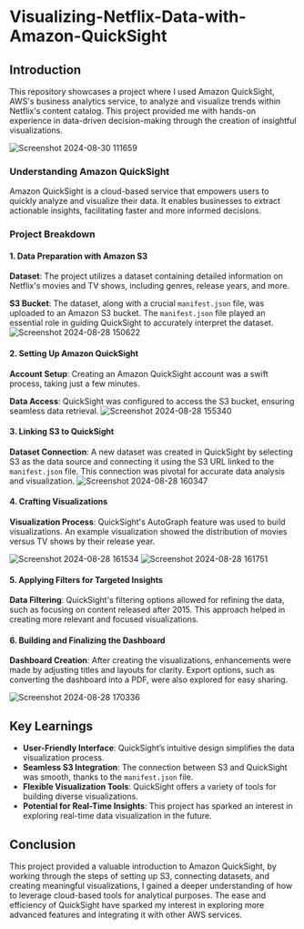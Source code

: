 # Visualizing-Netflix-Data-with-Amazon-QuickSight

## Introduction

This repository showcases a project where I used Amazon QuickSight, AWS's business analytics service, to analyze and visualize trends within Netflix's content catalog. This project provided me with hands-on experience in data-driven decision-making through the creation of insightful visualizations.


![Screenshot 2024-08-30 111659](https://github.com/user-attachments/assets/cdd7b040-530b-4e05-85ff-67157d661316)


### Understanding Amazon QuickSight

Amazon QuickSight is a cloud-based service that empowers users to quickly analyze and visualize their data. It enables businesses to extract actionable insights, facilitating faster and more informed decisions.
### Project Breakdown

#### 1. Data Preparation with Amazon S3

**Dataset**: The project utilizes a dataset containing detailed information on Netflix's movies and TV shows, including genres, release years, and more.

**S3 Bucket**: The dataset, along with a crucial `manifest.json` file, was uploaded to an Amazon S3 bucket. The `manifest.json` file played an essential role in guiding QuickSight to accurately interpret the dataset.![Screenshot 2024-08-28 150622](https://github.com/user-attachments/assets/cf39ef6e-c4f2-47fb-8df9-f3faa59f4489)
#### 2. Setting Up Amazon QuickSight

**Account Setup**: Creating an Amazon QuickSight account was a swift process, taking just a few minutes. 

**Data Access**: QuickSight was configured to access the S3 bucket, ensuring seamless data retrieval.
![Screenshot 2024-08-28 155340](https://github.com/user-attachments/assets/19c584d1-9ec1-4cb2-911b-9bc0d337ad87)
#### 3. Linking S3 to QuickSight

**Dataset Connection**: A new dataset was created in QuickSight by selecting S3 as the data source and connecting it using the S3 URL linked to the `manifest.json` file. This connection was pivotal for accurate data analysis and visualization.
![Screenshot 2024-08-28 160347](https://github.com/user-attachments/assets/f81fd298-7505-4118-9797-fbe0f34132e4)
#### 4. Crafting Visualizations

**Visualization Process**: QuickSight's AutoGraph feature was used to build visualizations. An example visualization showed the distribution of movies versus TV shows by their release year.

![Screenshot 2024-08-28 161534](https://github.com/user-attachments/assets/a24d069a-a55f-43c1-a033-a94db52095a8)
![Screenshot 2024-08-28 161751](https://github.com/user-attachments/assets/c13b0c6e-38cc-4bb8-bfe9-25f0a4218430)


#### 5. Applying Filters for Targeted Insights

**Data Filtering**: QuickSight's filtering options allowed for refining the data, such as focusing on content released after 2015. This approach helped in creating more relevant and focused visualizations.

#### 6. Building and Finalizing the Dashboard

**Dashboard Creation**: After creating the visualizations, enhancements were made by adjusting titles and layouts for clarity. Export options, such as converting the dashboard into a PDF, were also explored for easy sharing.

![Screenshot 2024-08-28 170336](https://github.com/user-attachments/assets/6fd7023e-c46b-4341-9a32-37257de749e1)
## Key Learnings

- **User-Friendly Interface**: QuickSight’s intuitive design simplifies the data visualization process.
- **Seamless S3 Integration**: The connection between S3 and QuickSight was smooth, thanks to the `manifest.json` file.
- **Flexible Visualization Tools**: QuickSight offers a variety of tools for building diverse visualizations.
- **Potential for Real-Time Insights**: This project has sparked an interest in exploring real-time data visualization in the future.

## Conclusion

This project provided a valuable introduction to Amazon QuickSight,  by working through the steps of setting up S3, connecting datasets, and creating meaningful visualizations, I gained a deeper understanding of how to leverage cloud-based tools for analytical purposes. The ease and efficiency of QuickSight have sparked my interest in exploring more advanced features and integrating it with other AWS services. 

